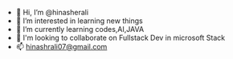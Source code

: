 - 👋 Hi, I’m @hinasherali
- 👀 I’m interested in learning new things
- 🌱 I’m currently learning codes,AI,JAVA
- 💞️ I'm looking to collaborate on Fullstack Dev in microsoft Stack
- 📫 hinashrali07@gmail.com


<!---
hinasherali/hinasherali is a ✨ special ✨ repository because its `README.md` (this file) appears on your GitHub profile.
You can click the Preview link to take a look at your changes.
--->

